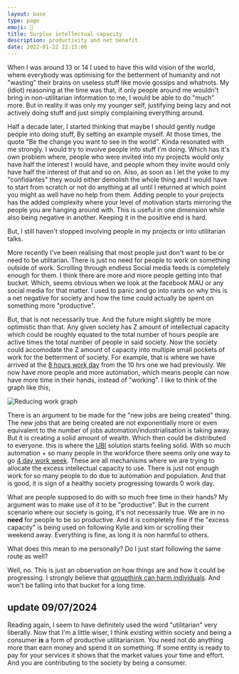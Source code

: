 ```yaml
---
layout: base
type: page
emoji: 🧠
title: Surplus intellectual capacity
description: productivity and net benefit
date: 2022-01-22 22:15:00
---
```


When I was around 13 or 14 I used to have this wild vision of the world, where everybody was optimising for the betterment of humanity and not "wasting" their brains on useless stuff like movie gossips and whatnots. My (idiot) reasoning at the time was that, if only people around me wouldn't bring in non-utilitarian information to me, I would be able to do "much" more. But in reality it was only my younger self, justifying being lazy and not actively doing stuff and just simply complaining everything around.

Half a decade later, I started thinking that maybe I should gently nudge people into doing stuff, By setting an example myself. At those times, the quote "Be the change you want to see in the world". Kinda resonated with me strongly. I would try to involve people into stuff I'm doing. Which has it's own problem where, people who were invited into my projects would only have half the interest I would have, and people whom they invite would only have half the interest of that and so on. Also, as soon as I let the yoke to my "confidantes" they would either demolish the whole thing and I would have to start from scratch or not do anything at all until I returned at which point you might as well have no help from them. Adding people to your projects has the added complexity where your level of motivation starts mirroring the people you are hanging around with. This is useful in one dimension while also being negative in another. Keeping it in the positive end is hard.

But, I still haven't stopped involving people in my projects or into utilitarian talks. 

More recently I've been realising that most people just don't want to be or need to be utilitarian. There is just no need for people to work on something outside of work. Scrolling through endless Social media feeds is completely enough for them. I think there are more and more people getting into that bucket. Which, seems obvious when we look at the facebook MAU or any social media for that matter. I used to panic and go into rants on why this is a net negative for society and how the time could actually be spent on something more "productive".

But, that is not necessarily true. And the future might slightly be more optimistic than that.
Any given society has Z amount of intellectual capacity which could be roughly equated to the total number of hours people are active times the total number of people in said society.
Now the society could accomodate the Z amount of capacity into multiple small pockets of work for the betterment of society. For example, that is where we have arrived at the [8 hours work day](https://en.wikipedia.org/wiki/Eight-hour_day) from the 10 hrs one we had previously. We now have more people and more automation, which means people can now have more time in their hands, instead of "working". I like to think of the graph like this,

![Reducing work graph](/assets/images/work.jpeg)

There is an argument to be made for the "new jobs are being created" thing. The new jobs that are being created are not exponentially more or even equivalent to the number of jobs automation/industrialisation is taking away. But it is creating a solid amount of wealth. Which then could be distributed to everyone. this is where the [UBI](https://en.wikipedia.org/wiki/Universal_basic_income) solution starts feeling solid. With so much automation + so many people in the workforce there seems only one way to go [4 day work week](https://en.wikipedia.org/wiki/Four-day_workweek). These are all mechanisms where we are trying to allocate the excess intellectual capacity to use. There is just not enough work for so many people to do due to automation and population. And that is good, it is sign of a healthy society progressing towards 0 work day.

What are people supposed to do with so much free time in their hands? My argument was to make use of it to be "productive". But in the current scenario where our society is going, it's not necessarily true. We are in no __need__ for people to be so productive. And it is completely fine if the "excess capacity" is being used on following Kylie and kim or scrolling their weekend away. Everything is fine, as long it is non harmful to others. 

What does this mean to me personally? Do I just start following the same route as well? 

Well, no. This is just an observation on how things are and how it could be progressing. I strongly believe that [groupthink can harm individuals](https://thomasprosser.substack.com/p/dont-be-ideological). And won't be falling into that bucket for a long time.


## update 09/07/2024

Reading again, I seem to have definitely used the word "utilitarian" very liberally. Now that I'm a little wiser, I think existing within society and being a consumer __is__ a form of productive utilitarianism. You need not do anything more than earn money and spend it on something. If some entity is ready to pay for your services it shows that the market values your time and effort. And you are contributing to the society by being a consumer.